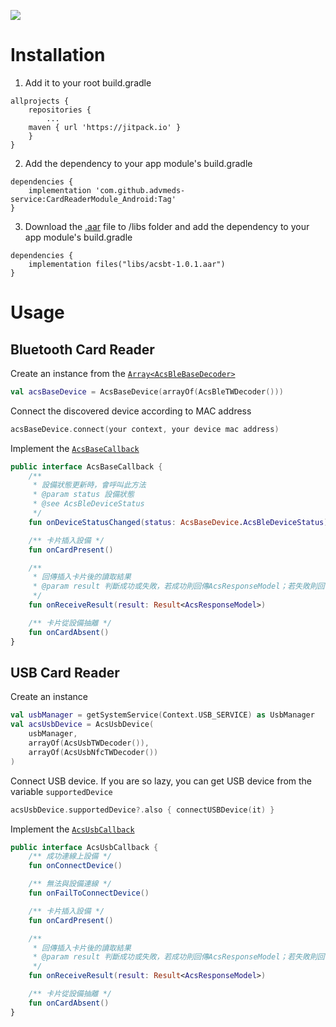 [![](https://jitpack.io/v/advmeds-service/CardReaderModule_Android.svg)](https://jitpack.io/#advmeds-service/CardReaderModule_Android)

Installation
==========================
1. Add it to your root build.gradle
```
allprojects {
    repositories {
        ...
	maven { url 'https://jitpack.io' }
    }
}
```

2. Add the dependency to your app module's build.gradle
```
dependencies {
    implementation 'com.github.advmeds-service:CardReaderModule_Android:Tag'
}
```
    
3. Download the [.aar](https://github.com/advmeds-service/CardReaderModule_Android/blob/main/CardReaderModule/libs/acsbt-1.0.1.aar) file to /libs folder and add the dependency to your app module's build.gradle
```
dependencies {
    implementation files("libs/acsbt-1.0.1.aar")
}
```

Usage
==========================
## Bluetooth Card Reader

Create an instance from the [`Array<AcsBleBaseDecoder>`](https://github.com/advmeds-service/CardReaderModule_Android/blob/main/CardReaderModule/src/main/java/com/advmeds/cardreadermodule/acs/ble/decoder/AcsBleBaseDecoder.kt)

```Kotlin
val acsBaseDevice = AcsBaseDevice(arrayOf(AcsBleTWDecoder()))
```

Connect the discovered device according to MAC address

```kotlin
acsBaseDevice.connect(your context, your device mac address)
```

Implement the [`AcsBaseCallback`](https://github.com/advmeds-service/CardReaderModule_Android/blob/main/CardReaderModule/src/main/java/com/advmeds/cardreadermodule/acs/ble/AcsBaseCallback.kt)

```Kotlin
public interface AcsBaseCallback {
    /**
     * 設備狀態更新時，會呼叫此方法
     * @param status 設備狀態
     * @see AcsBleDeviceStatus
     */
    fun onDeviceStatusChanged(status: AcsBaseDevice.AcsBleDeviceStatus)

    /** 卡片插入設備 */
    fun onCardPresent()

    /**
     * 回傳插入卡片後的讀取結果
     * @param result 判斷成功或失敗，若成功則回傳AcsResponseModel；若失敗則回傳Exception
     */
    fun onReceiveResult(result: Result<AcsResponseModel>)

    /** 卡片從設備抽離 */
    fun onCardAbsent()
}
```

## USB Card Reader
Create an instance

```Kotlin
val usbManager = getSystemService(Context.USB_SERVICE) as UsbManager
val acsUsbDevice = AcsUsbDevice(
    usbManager,
    arrayOf(AcsUsbTWDecoder()),
    arrayOf(AcsUsbNfcTWDecoder())
)
```

Connect USB device. If you are so lazy, you can get USB device from the variable `supportedDevice`

```Kotlin
acsUsbDevice.supportedDevice?.also { connectUSBDevice(it) }
```

Implement the [`AcsUsbCallback`](https://github.com/advmeds-service/CardReaderModule_Android/blob/main/CardReaderModule/src/main/java/com/advmeds/cardreadermodule/acs/usb/AcsUsbCallback.kt)

```Kotlin
public interface AcsUsbCallback {
    /** 成功連線上設備 */
    fun onConnectDevice()

    /** 無法與設備連線 */
    fun onFailToConnectDevice()

    /** 卡片插入設備 */
    fun onCardPresent()

    /**
     * 回傳插入卡片後的讀取結果
     * @param result 判斷成功或失敗，若成功則回傳AcsResponseModel；若失敗則回傳Exception
     */
    fun onReceiveResult(result: Result<AcsResponseModel>)

    /** 卡片從設備抽離 */
    fun onCardAbsent()
}
```
